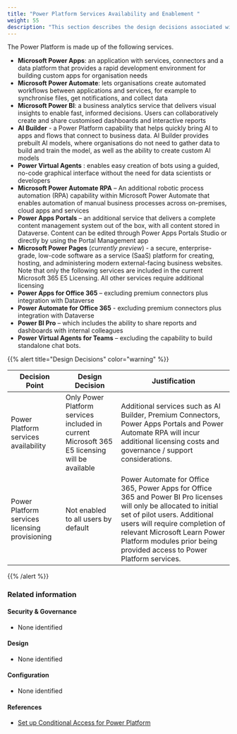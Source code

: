 ```yaml
---
title: "Power Platform Services Availability and Enablement "
weight: 55
description: "This section describes the design decisions associated with which Power Platform services will be enabled and how they will be enabled for system(s) built using ASD's Blueprint for Secure Cloud."
---
```


The Power Platform is made up of the following services. 

* **Microsoft Power Apps**: an application with services, connectors and a data platform that provides a rapid development environment for building custom apps for organisation needs
* **Microsoft Power Automate**:  lets organisations create automated workflows between applications and services, for example to synchronise files, get notifications, and collect data
* **Microsoft Power BI**: a business analytics service that delivers visual insights to enable fast, informed decisions. Users can collaboratively create and share customised dashboards and interactive reports
* **AI Builder** - a Power Platform capability that helps quickly bring AI to apps and flows that connect to business data. AI Builder provides prebuilt AI models, where organisations do not need to gather data to build and train the model, as well as the ability to create custom AI models  
* **Power Virtual Agents** : enables easy creation of bots using a guided, no-code graphical interface without the need for data scientists or developers
* **Microsoft Power Automate RPA** – An additional robotic process automation (RPA) capability within Microsoft Power Automate that enables automation of manual business processes across on-premises, cloud apps and services 
* **Power Apps Portals** – an additional service that delivers a complete content management system out of the box, with all content stored in Dataverse. Content can be edited through Power Apps Portals Studio or directly by using the Portal Management app
* **Microsoft Power Pages** (*currently preview*) - a secure, enterprise-grade, low-code software as a service (SaaS) platform for creating, hosting, and administering modern external-facing business websites.  
Note that only the following services are included in the current Microsoft 365 E5 Licensing. All other services require additional licensing
* **Power Apps for Office 365** – excluding premium connectors plus integration with Dataverse 
* **Power Automate for Office 365** - excluding premium connectors plus integration with Dataverse 
* **Power BI Pro** – which includes the ability to share reports and dashboards with internal colleagues
* **Power Virtual Agents for Teams** – excluding the capability to build standalone chat bots.

{{% alert title="Design Decisions" color="warning" %}}

| Decision Point                                 | Design Decision                                                                               | Justification                                                                                                                                                                                                                                                                                |
|------------------------------------------------|-----------------------------------------------------------------------------------------------|----------------------------------------------------------------------------------------------------------------------------------------------------------------------------------------------------------------------------------------------------------------------------------------------|
| Power Platform services availability           | Only Power Platform services included in current Microsoft 365 E5 licensing will be available | Additional services such as AI Builder, Premium Connectors, Power Apps Portals and Power Automate RPA will incur additional licensing costs and governance / support considerations.                                                                                                         |
| Power Platform services licensing provisioning | Not enabled to all users by default                                                           | Power Automate for Office 365, Power Apps for Office 365 and Power BI Pro licenses will only be allocated to initial set of pilot users. Additional users will require completion of relevant Microsoft Learn Power Platform modules prior being provided access to Power Platform services. |

{{% /alert %}}

### Related information

#### Security & Governance

* None identified

#### Design

* None identified

#### Configuration

* None identified

#### References

* [Set up Conditional Access for Power Platform](https://docs.microsoft.com/power-platform/guidance/adoption/conditional-access)
